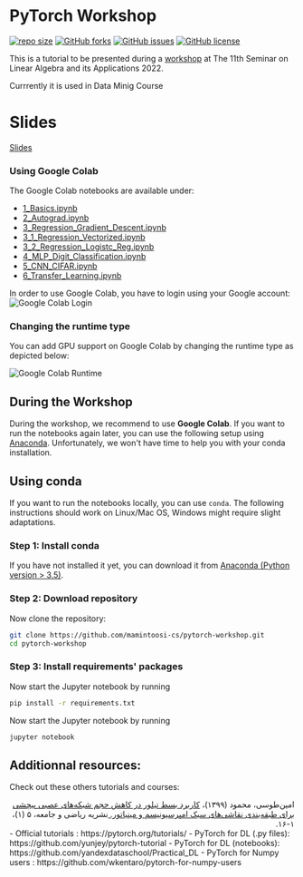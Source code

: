 PyTorch Workshop
==========
 [![repo size](https://img.shields.io/github/repo-size/mamintoosi-cs/pytorch-workshop.svg)](https://github.com/mamintoosi-cs/pytorch-workshop/archive/master.zip)
 [![GitHub forks](https://img.shields.io/github/forks/mamintoosi-cs/pytorch-workshop)](https://github.com/mamintoosi-cs/pytorch-workshop/network)
[![GitHub issues](https://img.shields.io/github/issues/mamintoosi-cs/pytorch-workshop)](https://github.com/mamintoosi-cs/pytorch-workshop/issues)
[![GitHub license](https://img.shields.io/github/license/mamintoosi-cs/pytorch-workshop)](https://github.com/mamintoosi-cs/pytorch-workshop/blob/main/LICENSE)

This is a tutorial to be presented during a [workshop](http://cnf.hsu.ac.ir/esla/fa/page.php?rid=91) at The 11th Seminar on Linear Algebra and its Applications 2022.

Currrently it is used in Data Minig Course

# Slides
[Slides](https://mamintoosi.github.io/slides/topics/DL-HSU/DeepLearning-Workshop-ESLA2022.html)

### Using Google Colab
The Google Colab notebooks are available under:
- [1_Basics.ipynb](https://colab.research.google.com/github/mamintoosi-cs/pytorch-workshop/blob/master/1_Basics.ipynb)
- [2_Autograd.ipynb](https://colab.research.google.com/github/mamintoosi-cs/pytorch-workshop/blob/master/2_Autograd.ipynb)
- [3_Regression_Gradient_Descent.ipynb](https://colab.research.google.com/github/mamintoosi-cs/pytorch-workshop/blob/master/3_Regression_Gradient_Descent.ipynb)
- [3_1_Regression_Vectorized.ipynb](https://colab.research.google.com/github/mamintoosi-cs/pytorch-workshop/blob/master/3_1_Regression_Vectorized.ipynb)
- [3_2_Regression_Logistc_Reg.ipynb](https://colab.research.google.com/github/mamintoosi-cs/pytorch-workshop/blob/master/3_2_Regression_Logistc_Reg.ipynb)
- [4_MLP_Digit_Classification.ipynb](https://colab.research.google.com/github/mamintoosi-cs/pytorch-workshop/blob/master/4_MLP_Digit_Classification.ipynb)
- [5_CNN_CIFAR.ipynb](https://colab.research.google.com/github/mamintoosi-cs/pytorch-workshop/blob/master/5_CNN_CIFAR.ipynb)
- [6_Transfer_Learning.ipynb](https://colab.research.google.com/github/mamintoosi-cs/pytorch-workshop/blob/master/6_Transfer_Learning.ipynb)


In order to use Google Colab, you have to login using your Google account:
![Google Colab Login](figures/colab-connect.png)

### Changing the runtime type
You can add GPU support on Google Colab by changing the runtime type as depicted below:

![Google Colab Runtime](figures/colab-runtime.png)
<br />

## During the Workshop
During the workshop, we recommend to use **Google Colab**. 
If you want to run the notebooks again later, you can use the following setup using [Anaconda](https://www.anaconda.com/). Unfortunately, we won't have time to help you with your conda installation. 
<br />

## Using conda
If you want to run the notebooks locally, you can use `conda`. The following instructions
should work on Linux/Mac OS, Windows might require slight adaptations.

### Step 1: Install conda
If you have not installed it yet, you can download it from [Anaconda (Python version > 3.5)](https://www.anaconda.com/download).

### Step 2: Download repository 
Now clone the repository:
```bash
git clone https://github.com/mamintoosi-cs/pytorch-workshop.git
cd pytorch-workshop
```

### Step 3: Install requirements' packages

Now start the Jupyter notebook by running
```bash
pip install -r requirements.txt
```

Now start the Jupyter notebook by running
```bash
jupyter notebook
```

## Additionnal resources:
Check out these others tutorials and courses:

<div dir="rtl">
							امین‌طوسی، محمود (۱۳۹۹)،
							<a href="https://math-sci.ui.ac.ir/article_25351.html">
								کاربرد بسط تیلور در کاهش حجم شبکه‌های عصبی پیچشی برای طبقه‌بندی نقاشی‌های سبک
								امپرسیونیسم و مینیاتور.
							</a>
							نشریه ریاضی و جامعه،‌ ۵ (۱)،‌ ۱-۱۶.
</div>							 
- Official tutorials : https://pytorch.org/tutorials/
- PyTorch for DL (.py files): https://github.com/yunjey/pytorch-tutorial
- PyTorch for DL (notebooks): https://github.com/yandexdataschool/Practical_DL
- PyTorch for Numpy users : https://github.com/wkentaro/pytorch-for-numpy-users
